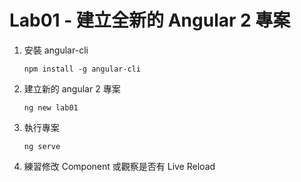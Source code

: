 # Lab01 - 建立全新的 Angular 2 專案

1. 安裝 angular-cli

    ```
    npm install -g angular-cli
    ```

1. 建立新的 angular 2 專案

    ```
    ng new lab01
    ```

1. 執行專案

    ```
    ng serve
    ```

1. 練習修改 Component 或觀察是否有 Live Reload
